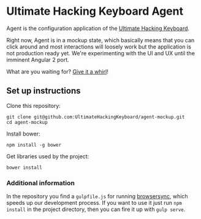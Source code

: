 # Ultimate Hacking Keyboard Agent

Agent is the configuration application of the [Ultimate Hacking Keyboard](https://ultimatehackingkeyboard.com/).

Right now, Agent is in a mockup state, which basically means that you can click around and most interactions will loosely work but the application is not production ready yet. We're experimenting with the UI and UX until the imminent Angular 2 port.

What are you waiting for? [Give it a whirl](http://ultimatehackingkeyboard.github.io/agent-mockup/)!

## Set up instructions

Clone this repository:

```
git clone git@github.com:UltimateHackingKeyboard/agent-mockup.git
cd agent-mockup
```

Install bower:

```
npm install -g bower
```

Get libraries used by the project:

```
bower install
```

### Additional information

In the repository you find a `gulpfile.js` for running [browsersync](https://www.browsersync.io/), which speeds up our development process. If you want to use it just run `npm install` in the project directory, then you can fire it up with `gulp serve`.
